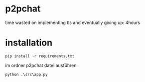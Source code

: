 # p2pchat
 
time wasted on implementing tls and eventually giving up: 4hours


# installation

```
pip install -r requirements.txt

```
im ordner p2pchat datei ausführen

```
python .\src\app.py
```
